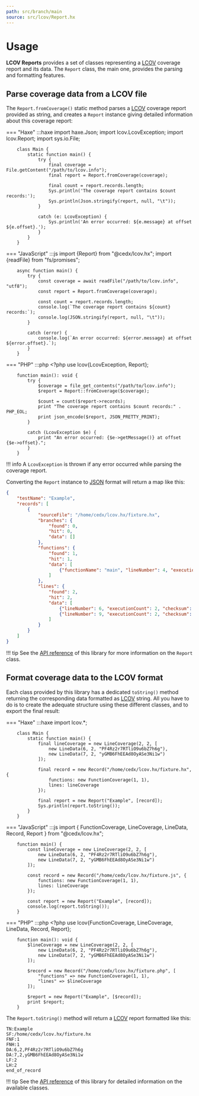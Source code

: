 ```yaml
---
path: src/branch/main
source: src/lcov/Report.hx
---
```


# Usage
**LCOV Reports** provides a set of classes representing a [LCOV](http://ltp.sourceforge.net/coverage/lcov.php) coverage report and its data.
The `Report` class, the main one, provides the parsing and formatting features.

## Parse coverage data from a LCOV file
The `Report.fromCoverage()` static method parses a [LCOV](http://ltp.sourceforge.net/coverage/lcov.php) coverage report provided as string, and creates a `Report` instance giving detailed information about this coverage report:

=== "Haxe"
		:::haxe
		import haxe.Json;
		import lcov.LcovException;
		import lcov.Report;
		import sys.io.File;

		class Main {
			static function main() {
				try {
					final coverage = File.getContent("/path/to/lcov.info");
					final report = Report.fromCoverage(coverage);

					final count = report.records.length;
					Sys.println('The coverage report contains $count records:');
					Sys.println(Json.stringify(report, null, "\t"));
				}

				catch (e: LcovException) {
					Sys.println('An error occurred: ${e.message} at offset ${e.offset}.');
				}
			}
		}

=== "JavaScript"
		:::js
		import {Report} from "@cedx/lcov.hx";
		import {readFile} from "fs/promises";

		async function main() {
			try {
				const coverage = await readFile("/path/to/lcov.info", "utf8");
				const report = Report.fromCoverage(coverage);

				const count = report.records.length;
				console.log(`The coverage report contains ${count} records:`);
				console.log(JSON.stringify(report, null, "\t"));
			}

			catch (error) {
				console.log(`An error occurred: ${error.message} at offset ${error.offset}.`);
			}
		}

=== "PHP"
		:::php
		<?php
		use lcov\{LcovException, Report};

		function main(): void {
			try {
				$coverage = file_get_contents("/path/to/lcov.info");
				$report = Report::fromCoverage($coverage);
				
				$count = count($report->records);
				print "The coverage report contains $count records:" . PHP_EOL;
				print json_encode($report, JSON_PRETTY_PRINT);
			}

			catch (LcovException $e) {
				print "An error occurred: {$e->getMessage()} at offset {$e->offset}.";
			}
		}

!!! info
	A `LcovException` is thrown if any error occurred while parsing the coverage report.

Converting the `Report` instance to [JSON](https://www.json.org) format will return a map like this:

```json
{
	"testName": "Example",
	"records": [
		{
			"sourceFile": "/home/cedx/lcov.hx/fixture.hx",
			"branches": {
				"found": 0,
				"hit": 0,
				"data": []
			},
			"functions": {
				"found": 1,
				"hit": 1,
				"data": [
					{"functionName": "main", "lineNumber": 4, "executionCount": 2}
				]
			},
			"lines": {
				"found": 2,
				"hit": 2,
				"data": [
					{"lineNumber": 6, "executionCount": 2, "checksum": "PF4Rz2r7RTliO9u6bZ7h6g"},
					{"lineNumber": 9, "executionCount": 2, "checksum": "y7GE3Y4FyXCeXcrtqgSVzw"}
				]
			}
		}
	]
}
```

!!! tip
	See the [API reference](https://api.belin.io/lcov.hx) of this library for more information on the `Report` class.

## Format coverage data to the LCOV format
Each class provided by this library has a dedicated `toString()` method returning the corresponding data formatted as [LCOV](http://ltp.sourceforge.net/coverage/lcov.php) string.
All you have to do is to create the adequate structure using these different classes, and to export the final result:

=== "Haxe"
		:::haxe
		import lcov.*;

		class Main {
			static function main() {
				final lineCoverage = new LineCoverage(2, 2, [
					new LineData(6, 2, "PF4Rz2r7RTliO9u6bZ7h6g"),
					new LineData(7, 2, "yGMB6FhEEAd8OyASe3Ni1w")
				]);

				final record = new Record("/home/cedx/lcov.hx/fixture.hx", {
					functions: new FunctionCoverage(1, 1),
					lines: lineCoverage
				});

				final report = new Report("Example", [record]);
				Sys.println(report.toString());
			}
		}

=== "JavaScript"
		:::js
		import {
			FunctionCoverage, LineCoverage, LineData,
			Record, Report
		} from "@cedx/lcov.hx";

		function main() {
			const lineCoverage = new LineCoverage(2, 2, [
				new LineData(6, 2, "PF4Rz2r7RTliO9u6bZ7h6g"),
				new LineData(7, 2, "yGMB6FhEEAd8OyASe3Ni1w")
			]);

			const record = new Record("/home/cedx/lcov.hx/fixture.js", {
				functions: new FunctionCoverage(1, 1),
				lines: lineCoverage
			});

			const report = new Report("Example", [record]);
			console.log(report.toString());
		}

=== "PHP"
		:::php
		<?php
		use lcov\{FunctionCoverage, LineCoverage, LineData, Record, Report};

		function main(): void {
			$lineCoverage = new LineCoverage(2, 2, [
				new LineData(6, 2, "PF4Rz2r7RTliO9u6bZ7h6g"),
				new LineData(7, 2, "yGMB6FhEEAd8OyASe3Ni1w")
			]);

			$record = new Record("/home/cedx/lcov.hx/fixture.php", [
				"functions" => new FunctionCoverage(1, 1),
				"lines" => $lineCoverage
			]);

			$report = new Report("Example", [$record]);
			print $report;
		}

The `Report.toString()` method will return a [LCOV](http://ltp.sourceforge.net/coverage/lcov.php) report formatted like this:

```lcov
TN:Example
SF:/home/cedx/lcov.hx/fixture.hx
FNF:1
FNH:1
DA:6,2,PF4Rz2r7RTliO9u6bZ7h6g
DA:7,2,yGMB6FhEEAd8OyASe3Ni1w
LF:2
LH:2
end_of_record
```

!!! tip
	See the [API reference](https://api.belin.io/lcov.hx) of this library for detailed information on the available classes.
